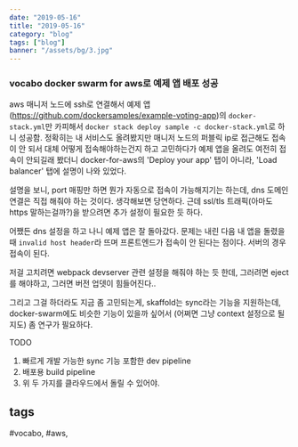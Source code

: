 ```yaml
---
date: "2019-05-16"
title: "2019-05-16"
category: "blog"
tags: ["blog"]
banner: "/assets/bg/3.jpg"
---
```



### vocabo docker swarm for aws로 예제 앱 배포 성공

aws 매니저 노드에 ssh로 연결해서 예제 앱 (https://github.com/dockersamples/example-voting-app)의 `docker-stack.yml`만 카피해서 `docker stack deploy sample -c docker-stack.yml`로 하니 성공함.
정확히는 내 서비스도 올려봤지만 매니저 노드의 퍼블릭 ip로 접근해도 접속이 안 되서 대체 어떻게 접속해야하는건지 하고 고민하다가 예제 앱을 올려도 여전히 접속이 안되길래 봤더니 docker-for-aws의 'Deploy your app' 탭이 아니라, 'Load balancer' 탭에 설명이 나와 있었다. 

설명을 보니, port 매핑만 하면 뭔가 자동으로 접속이 가능해지기는 하는데, dns 도메인 연결은 직접 해줘야 하는 것이다. 생각해보면 당연하다. 근데 ssl/tls 트래픽(아마도 https 말하는걸까?)을 받으려면 추가 설정이 필요한 듯 하다.

어쨌든 dns 설정을 하고 나니 예제 앱은 잘 돌아갔다. 문제는 내린 다음 내 앱을 돌렸을 때 `invalid host header`라 뜨며 프론트엔드가 접속이 안 된다는 점이다. 서버의 경우 접속이 된다. 

저걸 고치려면 webpack devserver 관련 설정을 해줘야 하는 듯 한데, 그러려면 eject를 해야하고, 그러면 버전 업뎃이 힘들어진다..

그리고 그걸 하더라도 지금 좀 고민되는게, skaffold는 sync라는 기능을 지원하는데, docker-swarm에도 비슷한 기능이 있을까 싶어서 (어쩌면 그냥 context 설정으로 될지도) 좀 연구가 필요하다.

TODO
1. 빠르게 개발 가능한 sync 기능 포함한 dev pipeline
2. 배포용 build pipeline
3. 위 두 가지를 클라우드에서 돌릴 수 있어야.



## tags
  \#vocabo, \#aws, 


